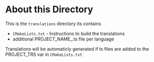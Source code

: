 # About this Directory
This is the `translations` directory its contains

  - `CMakeLists.txt` - Instructions to build the translations
  - additional PROJECT_NAME_<lang>.ts file per language

 Translations will be automaticly generated if ts files are added to the PROJECT_TRS var in `CMakeLists.txt`
